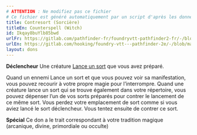 ```yaml
---
# ATTENTION : Ne modifiez pas ce fichier
# Ce fichier est généré automatiquement par un script d'après les données du module Foundry VTT officiel et de sa traduction
title: Contresort (Sorcière)
titleEn: Counterspell (Witch)
id: Ikqay8buYlb85bwd
urlFr: https://gitlab.com/pathfinder-fr/foundryvtt-pathfinder2-fr/-/blob/master/data/feats/Ikqay8buYlb85bwd.htm
urlEn: https://gitlab.com/hooking/foundry-vtt---pathfinder-2e/-/blob/master/packs/data/feats.db/counterspell-witch.json
layout: dons
---
```

**Déclencheur** Une créature [Lance un sort](../actions/lancer-un-sort.html) que vous avez préparé.

Quand un ennemi Lance un sort et que vous pouvez voir sa manifestation, vous pouvez recourir à votre propre magie pour l’interrompre. Quand une créature lance un sort qui se trouve également dans votre répertoire, vous pouvez dépenser l’un de vos sorts préparés pour contrer le lancement de ce même sort. Vous perdez votre emplacement de sort comme si vous aviez lancé le sort déclencheur. Vous tentez ensuite de contrer ce sort.

**Spécial** Ce don a le trait correspondant à votre tradition magique (arcanique, divine, primordiale ou occulte)
